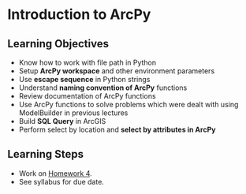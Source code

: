 # Introduction to ArcPy

## Learning Objectives

- Know how to work with file path in Python
- Setup **ArcPy workspace** and other environment parameters
- Use **escape sequence** in Python strings
- Understand **naming convention of ArcPy** functions
- Review documentation of ArcPy functions
- Use ArcPy functions to solve problems which were dealt with using ModelBuilder in previous lectures
- Build **SQL Query** in ArcGIS
- Perform select by location and **select by attributes in ArcPy**

## Learning Steps

- Work on [Homework 4](../homework/homework4.ipynb).
- See syllabus for due date.
